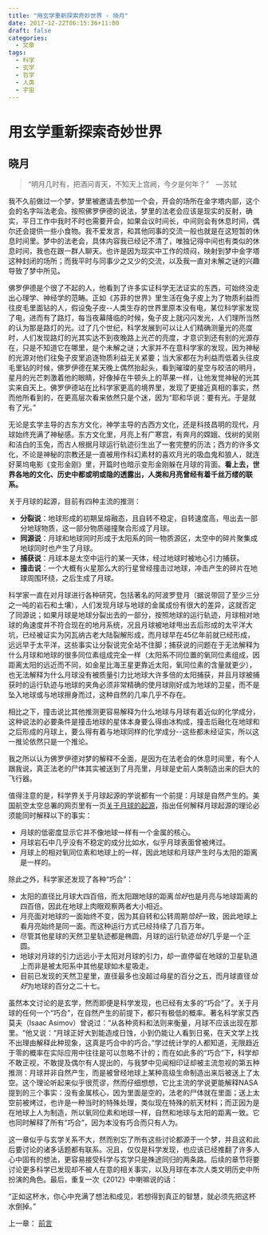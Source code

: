 ```yaml
---
title: "用玄学重新探索奇妙世界 - 晓月"
date: 2017-12-22T06:15:36+11:00
draft: false
categories:
  - 文章
tags:
  - 科学
  - 玄学
  - 哲学
  - 人类
  - 宇宙
---
```

# 用玄学重新探索奇妙世界

## 晓月

> “明月几时有，把酒问青天，不知天上宫阙，今夕是何年？”　—苏轼

我不久前做过一个梦，梦里被邀请去参加一个会，开会的场所在金字塔内部，这个会的名字叫法老会。按照佛罗伊德的说法，梦里的法老会应该是现实的反射，确实，平日工作中我时不时也需要开会，如果会议时间长，中间则会有休息时间，偶尔还会提供一些小食物。我不爱发言，和其他同事的交流一般也就是在这短暂的休息时间里。梦中的法老会，具体内容我已经记不清了，唯独记得中间也有类似的休息时间，我也在跟一群人聊天。也许是因为现实中工作的烦闷，映射到梦中金字塔这种封闭的场所；而我平时与同事少之又少的交流，以及我一直对未解之谜的兴趣导致了梦中所见。

佛罗伊德是个很了不起的人，他看到了许多实证科学无法证实的东西，可始终没走出心理学、神经学的范畴。正如《苏菲的世界》里生活在兔子皮上为了物质利益而往皮毛里面钻的人，假设兔子皮--人类生存的世界里原本没有电，某位科学家发现了电，进而有了路灯，每当夜幕降临的时候，兔子皮上就闪闪发光，人们理所当然的认为那是路灯的光。过了几个世纪，科学发展到可以让人们精确测量光的亮度时，人们发现路灯的光其实达不到夜晚路上光芒的亮度，才意识到还有别的光源存在，只是不知道它在哪里，是个未解之谜；大家并不在意科学家的发现，因为神秘的光源对他们往兔子皮里追逐物质利益无关紧要；当大家都在为利益而低着头往皮毛里钻的时候，佛罗伊德在某天晚上偶然抬起头，看到璀璨的星空与皎洁的明月，星月的光芒刺激着他的眼睛，好像掉在牛顿头上的苹果一样，让他发觉神秘的光其实来自天上。佛罗伊德站在比科学家更高的境界里，发现了更接近真相的事实，然而他所看到的，在更高层次看来依然只是个迷，因为“耶和华说：要有光。于是就有了光。”

无论是玄学主导的古东方文化，神学主导的古西方文化，还是科技昌明的现代，月球始终充满了神秘感。东方文化里，月亮上有广寒宫，有奔月的嫦娥、伐树的吴刚和洁白的玉兔，而古人根据月球运行轨迹衍生出了一套完整的历法；西方的许多文化，不论是神秘的宗教还是一直被用作科幻素材的喜欢月光的吸血鬼和狼人，就连好莱坞电影《变形金刚》里，开篇时也暗示变形金刚躲在月球的背面。**看上去，世界各地的文化、历史中都或明或隐的透露出，人类和月亮曾经有着千丝万缕的联系。**

关于月球的起源，目前有四种主流的推测：

- **分裂说**：地球形成的初期呈熔融态，且自转不稳定，自转速度高，甩出去一部分地球物质，这一部分物质碰撞聚合形成了月球。
- **同源说**：月球和地球同时形成于太阳系的同一物质源区，太空中的碎片聚集成地球同时也产生了月球。
- **捕获说**：月球本是太空中运行的某一天体，经过地球时被地心引力捕获。
- **撞击说**：一个大概有火星那么大的行星曾经撞击过地球，冲击产生的碎片在地球周围环绕，之后生成了月球。

科学家一直在对月球进行各种研究，包括著名的阿波罗登月（据说带回了至少三分之一吨的岩石和土壤），人们发现月球与地球的金属成份有很大的差异，这就否定了同源说；如果月球是地球分裂出去的一部分，按照地球的运行轨迹，月球相对地球的角速度并不符合现在的地月系统，况且月球被地球甩出去后形成的太平洋大坑，已经被证实为冈瓦纳古老大陆裂解形成，而月球早在45亿年前就已经形成，远远早于太平洋，这些事实让分裂说完全站不住脚；捕获说的问题在于无法解释为什么月球和地球的很多同位素组成完全一样（太阳系不同位置的氧同位素组成，因距离太阳的远近而不同，如金星比海王星更靠近太阳，氧同位素的含量就更少），也无法解释为什么月球没有被质量引力比地球大许多倍的太阳捕获，并且月球被捕获时的运行轨迹与地球的夹角必须非常精确的使月球刚好成为地球的卫星，而不是坠入地球或与地球擦身而过，这种自然的几率几乎不存在。

相比之下，撞击说比其他推测更容易解释为什么地球与月球有着近似的化学成分，这种说法的必要条件是撞击地球的星体本身要么得由冰构成，撞击后融化在地球和之后形成的月球上，要么得有着与地球同样的化学成分--这些都未经证实，所以这一推论依然只是一个推论。

我之所以认为佛罗伊德对梦的解释不全面，是因为在法老会的休息时间里，有个人跟我说，真正法老的尸体其实被送到了月亮里，月球是史前人类制造出来的巨大的飞行器。

值得注意的是，科学界关于月球起源的学说都有一个前提：月球是自然产生的。美国航空太空总署的网页里有一页[关于月球的起源][1]，指出任何解释月球起源的理论必须能同时解释以下的事实：

- 月球的低密度显示它并不像地球一样有一个金属的核心。
- 月球岩石中几乎没有不稳定的成分比如水，似乎月球表面曾被烤过。
- 月球上的相对氧同位素和地球上的一样，因此地球和月球产生时与太阳的距离是一样的。

除此之外，科学家还发现了各种“巧合”：

- 太阳的直径比月球大四百倍，而太阳跟地球的距离*恰好*也是月亮与地球距离的四百倍，因此在地球上肉眼观察两者大小相近。
- 月亮面对地球的一面始终不变，因为其自转和公转周期*恰好*一致，因此地球上看月亮始终是同一面。而这种运行方式已经持续了几百万年。
- 尽管其他星球的天然卫星轨迹都是椭圆，月球的运行轨迹*恰好*几乎是一个正圆。
- 地球对月球的引力远远小于太阳对月球的引力，却一直停留在地球的卫星轨道上而非是被太阳系中其他星球如木星吸走。
- 目前已发现的天然卫星里，直径最多也没超过母星的百分之五，而月球直径*恰好*为地球的百分之二十七。

虽然本文讨论的是玄学，然而即便是科学发现，也已经有太多的“巧合”了。关于月球的任何一个“巧合”，在自然产生的前提下，都只有极低的概率。著名科学家艾西莫夫（Isaac Asimov）曾说过：“从各种资料和法则来衡量，月球不应该出现在那里。“他又说：“月球正好大到能造成日蚀，小到仍能让人看到日冕，在天文学上找不出理由解释此种现象，这真是巧合中的巧合。”学过统计学的人都知道，无限趋近于零的概率在实际应用中往往是可以忽略不计的；而在如此多的“巧合”下，科学却不敢正视，不敢提及偶尔有人提出的，与我梦中见闻相印证却被主流忽视的第五种推测：月球并非自然产生，而是被曾经地球上某种高级生命制造出来后被送上了太空。这个理论听起来似乎很荒谬，然而仔细想想，它比主流的学说更能解释NASA提到的三个事实：没有金属核心，因为里面是空的，法老的尸体就在里面；送上太空前被烤过，也许是一种当时的特殊处理，类似现在特殊的航天材料；而正因为是在地球上人为制造，所以氧同位素和地球一样，自然和地球与太阳的距离一致。它也同时解释了所有“巧合”，因为本没有巧合而只有人为。

这一章似乎与玄学关系不大，然而别忘了所有这些讨论都源于一个梦，并且这和此后要讨论的诸多话题都有联系。况且，仅仅是科学发现，也应该已经推翻了许多人心中固有的想法，更容易接受科学与玄学只是殊途同归的两条路。后续的章节将要讨论更多科学已发现却不被人在意的相关事实，以及月球在本次人类文明历史中所扮演的角色。最后，重复一次《2012》中喇嘛说的话：

“正如这杯水，你心中充满了想法和成见，若想得到真正的智慧，就必须先把这杯水倒掉。”

[1]: https://starchild.gsfc.nasa.gov/docs/StarChild/questions/question38.html

上一章： [前言](/cn/article/pseudo_science/prologue/)